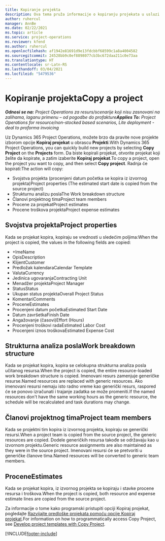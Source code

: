 ```yaml
---
title: Kopiranje projekta
description: Ova tema pruža informacije o kopiranju projekata u usluzi Dynamics 365 Project Operations.
author: ruhercul
manager: AnnBe
ms.date: 02/22/2021
ms.topic: article
ms.service: project-operations
ms.reviewer: kfend
ms.author: ruhercul
ms.openlocfilehash: af1942e81691d9e13fdcbbf68599c1a8a4004582
ms.sourcegitcommit: 24528bb9c0ef8898077cb3bc672daa211c0e73aa
ms.translationtype: HT
ms.contentlocale: sr-Latn-RS
ms.lasthandoff: 03/04/2021
ms.locfileid: "5479536"
---
```

# <a name="copy-a-project"></a><span data-ttu-id="af183-103">Kopiranje projekta</span><span class="sxs-lookup"><span data-stu-id="af183-103">Copy a project</span></span>

<span data-ttu-id="af183-104">_**Odnosi se na:** Project Operations za resurs/scenarije koji nisu zasnovani na zalihama, laganu primenu – od pogodbe do profakture_</span><span class="sxs-lookup"><span data-stu-id="af183-104">_**Applies To:** Project Operations for resource/non-stocked based scenarios, Lite deployment - deal to proforma invoicing_</span></span>

<span data-ttu-id="af183-105">Uz Dynamics 365 Project Operations, možete brzo da pravite nove projekte izborom opcije **Kopiraj projekat** u obrascu **Projekti**.</span><span class="sxs-lookup"><span data-stu-id="af183-105">With Dynamics 365 Project Operations, you can quickly build new projects by selecting **Copy Project** on the **Projects** form.</span></span> <span data-ttu-id="af183-106">Da biste kopirali projekat, otvorite projekat koji želite da kopirate, a zatim izaberite **Kopiraj projekat**.</span><span class="sxs-lookup"><span data-stu-id="af183-106">To copy a project, open the project you want to copy, and then select **Copy project**.</span></span> <span data-ttu-id="af183-107">Radnja će kopirati:</span><span class="sxs-lookup"><span data-stu-id="af183-107">The action will copy:</span></span>

- <span data-ttu-id="af183-108">Svojstva projekta (procenjeni datum početka se kopira iz izvornog projekta)</span><span class="sxs-lookup"><span data-stu-id="af183-108">Project properties (The estimated start date is copied from the source project)</span></span>
- <span data-ttu-id="af183-109">Strukturnu analizu posla</span><span class="sxs-lookup"><span data-stu-id="af183-109">The Work breakdown structure</span></span>
- <span data-ttu-id="af183-110">Članovi projektnog tima</span><span class="sxs-lookup"><span data-stu-id="af183-110">Project team members</span></span>
- <span data-ttu-id="af183-111">Procene za projekat</span><span class="sxs-lookup"><span data-stu-id="af183-111">Project estimates</span></span>
- <span data-ttu-id="af183-112">Procene troškova projekta</span><span class="sxs-lookup"><span data-stu-id="af183-112">Project expense estimates</span></span>

## <a name="project-properties"></a><span data-ttu-id="af183-113">Svojstva projekta</span><span class="sxs-lookup"><span data-stu-id="af183-113">Project properties</span></span>

<span data-ttu-id="af183-114">Kada se projekat kopira, kopiraju se vrednosti u sledećim poljima:</span><span class="sxs-lookup"><span data-stu-id="af183-114">When the project is copied, the values in the following fields are copied:</span></span>

- <span data-ttu-id="af183-115">+Ime</span><span class="sxs-lookup"><span data-stu-id="af183-115">Name</span></span>
- <span data-ttu-id="af183-116">Opis</span><span class="sxs-lookup"><span data-stu-id="af183-116">Description</span></span>
- <span data-ttu-id="af183-117">Klijent</span><span class="sxs-lookup"><span data-stu-id="af183-117">Customer</span></span>
- <span data-ttu-id="af183-118">Predložak kalendara</span><span class="sxs-lookup"><span data-stu-id="af183-118">Calendar Template</span></span>
- <span data-ttu-id="af183-119">Valuta</span><span class="sxs-lookup"><span data-stu-id="af183-119">Currency</span></span>
- <span data-ttu-id="af183-120">Jedinica ugovaranja</span><span class="sxs-lookup"><span data-stu-id="af183-120">Contracting Unit</span></span>
- <span data-ttu-id="af183-121">Menadžer projekta</span><span class="sxs-lookup"><span data-stu-id="af183-121">Project Manager</span></span>
- <span data-ttu-id="af183-122">Status</span><span class="sxs-lookup"><span data-stu-id="af183-122">Status</span></span>
- <span data-ttu-id="af183-123">Ukupan status projekta</span><span class="sxs-lookup"><span data-stu-id="af183-123">Overall Project Status</span></span>
- <span data-ttu-id="af183-124">Komentari</span><span class="sxs-lookup"><span data-stu-id="af183-124">Comments</span></span>
- <span data-ttu-id="af183-125">Procene</span><span class="sxs-lookup"><span data-stu-id="af183-125">Estimates</span></span>
- <span data-ttu-id="af183-126">Procenjeni datum početka</span><span class="sxs-lookup"><span data-stu-id="af183-126">Estimated Start Date</span></span>
- <span data-ttu-id="af183-127">Datum završetka</span><span class="sxs-lookup"><span data-stu-id="af183-127">Finish Date</span></span>
- <span data-ttu-id="af183-128">Angažovanje (časovi)</span><span class="sxs-lookup"><span data-stu-id="af183-128">Effort (Hours)</span></span>
- <span data-ttu-id="af183-129">Procenjeni troškovi rada</span><span class="sxs-lookup"><span data-stu-id="af183-129">Estimated Labor Cost</span></span>
- <span data-ttu-id="af183-130">Procenjeni iznos troškova</span><span class="sxs-lookup"><span data-stu-id="af183-130">Estimated Expense Cost</span></span>

## <a name="work-breakdown-structure"></a><span data-ttu-id="af183-131">Strukturna analiza posla</span><span class="sxs-lookup"><span data-stu-id="af183-131">Work breakdown structure</span></span>

<span data-ttu-id="af183-132">Kada se projekat kopira, kopira se celokupna strukturna analiza posla učitanog resursa.</span><span class="sxs-lookup"><span data-stu-id="af183-132">When the project is copied, the entire resource-loaded work breakdown structure is copied.</span></span> <span data-ttu-id="af183-133">Imenovani resurs zamenjuje generičke resurse.</span><span class="sxs-lookup"><span data-stu-id="af183-133">Named resources are replaced with generic resources.</span></span> <span data-ttu-id="af183-134">Ako imenovani resursi nemaju isto radno vreme kao generički resurs, raspored će se ponovo izračunati i trajanje zadatka se može promeniti.</span><span class="sxs-lookup"><span data-stu-id="af183-134">If the named resources don't have the same working hours as the generic resource, the schedule will be recalculated and task durations may change.</span></span>

## <a name="project-team-members"></a><span data-ttu-id="af183-135">Članovi projektnog tima</span><span class="sxs-lookup"><span data-stu-id="af183-135">Project team members</span></span>

<span data-ttu-id="af183-136">Kada se projektni tim kopira iz izvornog projekta, kopiraju se generički resursi.</span><span class="sxs-lookup"><span data-stu-id="af183-136">When a project team is copied from the source project, the generic resources are copied.</span></span> <span data-ttu-id="af183-137">Dodele generičkih resursa takođe se održavaju kao u izvornom projektu.</span><span class="sxs-lookup"><span data-stu-id="af183-137">Generic resource assignments are also maintained as they were in the source project.</span></span> <span data-ttu-id="af183-138">Imenovani resursi će se pretvoriti u generičke članove tima.</span><span class="sxs-lookup"><span data-stu-id="af183-138">Named resources will be converted to generic team members.</span></span>

## <a name="estimates"></a><span data-ttu-id="af183-139">Procene</span><span class="sxs-lookup"><span data-stu-id="af183-139">Estimates</span></span>

<span data-ttu-id="af183-140">Kada se projekat kopira, iz izvornog projekta se kopiraju i stavke procene resursa i troškova.</span><span class="sxs-lookup"><span data-stu-id="af183-140">When the project is copied, both resource and expense estimate lines are copied from the source project.</span></span> 

<span data-ttu-id="af183-141">Za informacije o tome kako programski pristupiti opciji Kopiraj projekat, pogledajte [Razvijajte predloške projekata pomoću opcije Kopiraj projekat](dev-copy-project.md).</span><span class="sxs-lookup"><span data-stu-id="af183-141">For information on how to programmatically access Copy Project, see [Develop project templates with Copy Project](dev-copy-project.md).</span></span>


[!INCLUDE[footer-include](../includes/footer-banner.md)]
